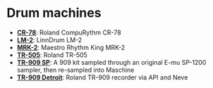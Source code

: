 # Drum machines

- __[CR-78](https://danigb.github.io/sampled/DM/CR-78/)__: Roland CompuRythm CR-78
- __[LM-2](https://danigb.github.io/sampled/DM/LM-2/)__: LinnDrum LM-2
- __[MRK-2](https://danigb.github.io/sampled/DM/MRK-2/)__: Maestro Rhythm King MRK-2
- __[TR-505](https://danigb.github.io/sampled/DM/TR-505/)__: Roland TR-505
- __[TR-909 SP](https://danigb.github.io/sampled/DM/TR-909/SP/)__: A 909 kit sampled through an original E-mu SP-1200 sampler, then re-sampled into Maschine 
- __[TR-909 Detroit](https://danigb.github.io/sampled/DM/TR-909/Detroit/)__: Roland TR-909 recorder via API and Neve
